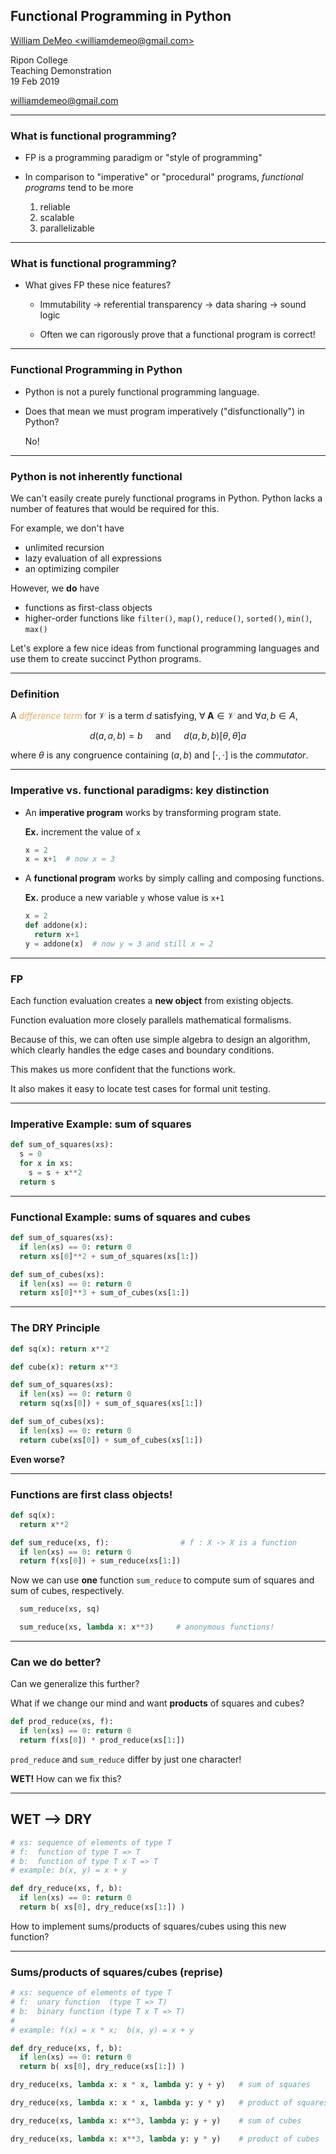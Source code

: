 ## Functional Programming in Python

[William DeMeo &lt;williamdemeo@gmail.com&gt;](mailto:williamdemeo@gmail.com)  

Ripon College\
Teaching Demonstration\
19 Feb 2019

[williamdemeo@gmail.com](mailto:williamdemeo@gmail.com)

---

### What is functional programming?

+ FP is a programming paradigm or "style of programming"

+ In comparison to "imperative" or "procedural" programs, *functional programs* tend to be more
  1. reliable
  2. scalable
  3. parallelizable

---

### What is functional programming?

+ What gives FP these nice features?

  + Immutability -> referential transparency -> data sharing -> sound logic

  + Often we can rigorously prove that a functional program is correct!

---

### Functional Programming in Python

+ Python is not a purely functional programming language.

+ Does that mean we must program imperatively ("disfunctionally") in Python?

  No!

---

### Python is not inherently functional

We can't easily create purely functional programs in Python. Python lacks a number of features that would be required for this. 

For example, we don't have
  + unlimited recursion
  + lazy evaluation of all expressions
  + an optimizing compiler

However, we **do** have
  + functions as first-class objects
  + higher-order functions like `filter()`, `map()`, `reduce()`, `sorted()`, `min()`, `max()`

Let's explore a few nice ideas from functional programming languages and use them to create succinct Python programs.

---

### Definition

A <a style="color:#e7ad52"><i>difference term</i></a> for $\mathcal{V}$ is a term $d$ satisfying, $\forall \; \mathbf A \in \mathcal V$ and $\forall a, b \in A$, 

$$d(a,a,b) = b \quad \text{ and } \quad
d(a,b,b) \mathrel{[\theta, \theta]} a$$

where $\theta$ is any congruence containing $(a,b)$ and $[\cdot, \cdot]$ is the *commutator*.

---

### Imperative vs. functional paradigms: key distinction

+ An **imperative program** works by transforming program state.

  **Ex.** increment the value of `x`

  ```python
  x = 2
  x = x+1  # now x = 3
  ```

+ A **functional program** works by simply calling and composing functions.

  **Ex.** produce a new variable `y` whose value is `x+1`

  ```python
  x = 2
  def addone(x):
    return x+1
  y = addone(x)  # now y = 3 and still x = 2
  ```

---

### FP

Each function evaluation creates a **new object** from existing objects.

Function evaluation more closely parallels mathematical formalisms.

Because of this, we can often use simple algebra to design an algorithm, which clearly handles the edge cases
and boundary conditions.

This makes us more confident that the functions work.

It also makes it easy to locate test cases for formal unit testing.

---

### Imperative Example: sum of squares

```python
def sum_of_squares(xs):
  s = 0
  for x in xs:
    s = s + x**2
  return s
```

---

### Functional Example: sums of squares and cubes

```python
def sum_of_squares(xs):
  if len(xs) == 0: return 0
  return xs[0]**2 + sum_of_squares(xs[1:])
```

```python
def sum_of_cubes(xs):
  if len(xs) == 0: return 0
  return xs[0]**3 + sum_of_cubes(xs[1:])
```

---

### The DRY Principle

```python
def sq(x): return x**2

def cube(x): return x**3

def sum_of_squares(xs):
  if len(xs) == 0: return 0
  return sq(xs[0]) + sum_of_squares(xs[1:])
```

```python
def sum_of_cubes(xs):
  if len(xs) == 0: return 0
  return cube(xs[0]) + sum_of_cubes(xs[1:])
```

**Even worse?**

---

### Functions are first class objects!

```python
def sq(x):
  return x**2

def sum_reduce(xs, f):                # f : X -> X is a function
  if len(xs) == 0: return 0
  return f(xs[0]) + sum_reduce(xs[1:])
```

Now we can use **one** function `sum_reduce` to compute sum of squares and sum of cubes, respectively.

```python
  sum_reduce(xs, sq)

  sum_reduce(xs, lambda x: x**3)     # anonymous functions!
```

---

### Can we do better? 

Can we generalize this further?

What if we change our mind and want **products** of squares and cubes?

```python
def prod_reduce(xs, f):
  if len(xs) == 0: return 0
  return f(xs[0]) * prod_reduce(xs[1:])
```

`prod_reduce` and `sum_reduce` differ by just one character! 

**WET!** How can we fix this?

---

## WET --> DRY

```python
# xs: sequence of elements of type T
# f:  function of type T => T
# b:  function of type T x T => T
# example: b(x, y) = x + y

def dry_reduce(xs, f, b):
  if len(xs) == 0: return 0
  return b( xs[0], dry_reduce(xs[1:]) )
```

How to implement sums/products of squares/cubes using this new function?

---

### Sums/products of squares/cubes (reprise)

```python
# xs: sequence of elements of type T
# f:  unary function  (type T => T)
# b:  binary function (type T x T => T)
#
# example: f(x) = x * x;  b(x, y) = x + y

def dry_reduce(xs, f, b):
  if len(xs) == 0: return 0
  return b( xs[0], dry_reduce(xs[1:]) )

dry_reduce(xs, lambda x: x * x, lambda y: y + y)   # sum of squares

dry_reduce(xs, lambda x: x * x, lambda y: y * y)   # product of squares

dry_reduce(xs, lambda x: x**3, lambda y: y + y)    # sum of cubes

dry_reduce(xs, lambda x: x**3, lambda y: y * y)    # product of cubes

```
